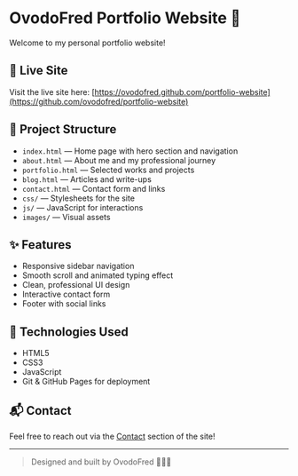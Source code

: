 # OvodoFred Portfolio Website 🎨

Welcome to my personal portfolio website!

## 🔗 Live Site
Visit the live site here: [https://ovodofred.github.com/portfolio-website](https://github.com/ovodofred/portfolio-website)

## 📁 Project Structure

- `index.html` — Home page with hero section and navigation
- `about.html` — About me and my professional journey
- `portfolio.html` — Selected works and projects
- `blog.html` — Articles and write-ups
- `contact.html` — Contact form and links
- `css/` — Stylesheets for the site
- `js/` — JavaScript for interactions
- `images/` — Visual assets

## ✨ Features

- Responsive sidebar navigation
- Smooth scroll and animated typing effect
- Clean, professional UI design
- Interactive contact form
- Footer with social links

## 🚀 Technologies Used

- HTML5
- CSS3
- JavaScript
- Git & GitHub Pages for deployment

## 📬 Contact

Feel free to reach out via the [Contact](https://ovodofred.github.io/ovodofred/portfolio-website#contact) section of the site!

---

> Designed and built by OvodoFred 👨🏽‍💻
